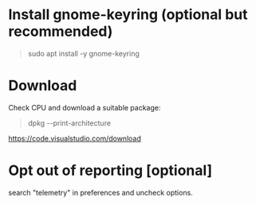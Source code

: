 # Install gnome-keyring (optional but recommended)

> sudo apt install -y gnome-keyring

# Download

Check CPU and download a suitable package:

> dpkg --print-architecture

https://code.visualstudio.com/download

# Opt out of reporting [optional]

search "telemetry" in preferences and uncheck options.
